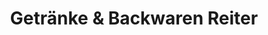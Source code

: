 ---
title: "Getränke & Backwaren Reiter"
url: /lutherstadt-eisleben/getraenke-und-backwaren-reiter/
shop: Bäckerei
---